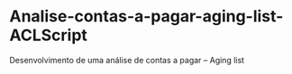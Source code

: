 # Analise-contas-a-pagar-aging-list-ACLScript
Desenvolvimento de uma análise de contas a pagar – Aging list
